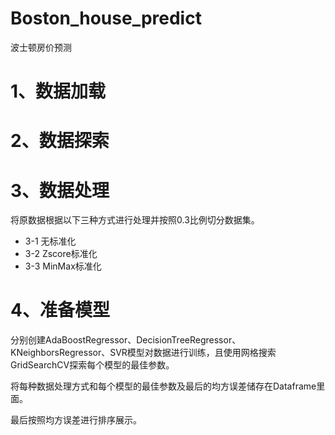 # Boston_house_predict
波士顿房价预测

# 1、数据加载

# 2、数据探索

# 3、数据处理
将原数据根据以下三种方式进行处理并按照0.3比例切分数据集。
- 3-1 无标准化
- 3-2 Zscore标准化
- 3-3 MinMax标准化

# 4、准备模型

分别创建AdaBoostRegressor、DecisionTreeRegressor、KNeighborsRegressor、SVR模型对数据进行训练，且使用网格搜索GridSearchCV探索每个模型的最佳参数。

将每种数据处理方式和每个模型的最佳参数及最后的均方误差储存在Dataframe里面。

最后按照均方误差进行排序展示。
